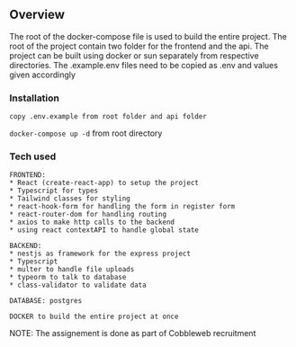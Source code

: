 ## Overview
 
The root of the docker-compose file is used to build the entire project. The root of the project contain two folder for the frontend and the api. The project can be built using docker or sun separately from respective directories. The .example.env files need to be copied as .env and values given accordingly

### Installation

```copy .env.example from root folder and api folder```

```docker-compose up -d``` from root directory

### Tech used

```
FRONTEND:
* React (create-react-app) to setup the project
* Typescript for types
* Tailwind classes for styling 
* react-hook-form for handling the form in register form
* react-router-dom for handling routing
* axios to make http calls to the backend
* using react contextAPI to handle global state
```


```
BACKEND:
* nestjs as framework for the express project
* Typescript
* multer to handle file uploads
* typeorm to talk to database
* class-validator to validate data
```

```DATABASE: postgres```

```DOCKER to build the entire project at once```

NOTE: The assignement is done as part of Cobbleweb recruitment